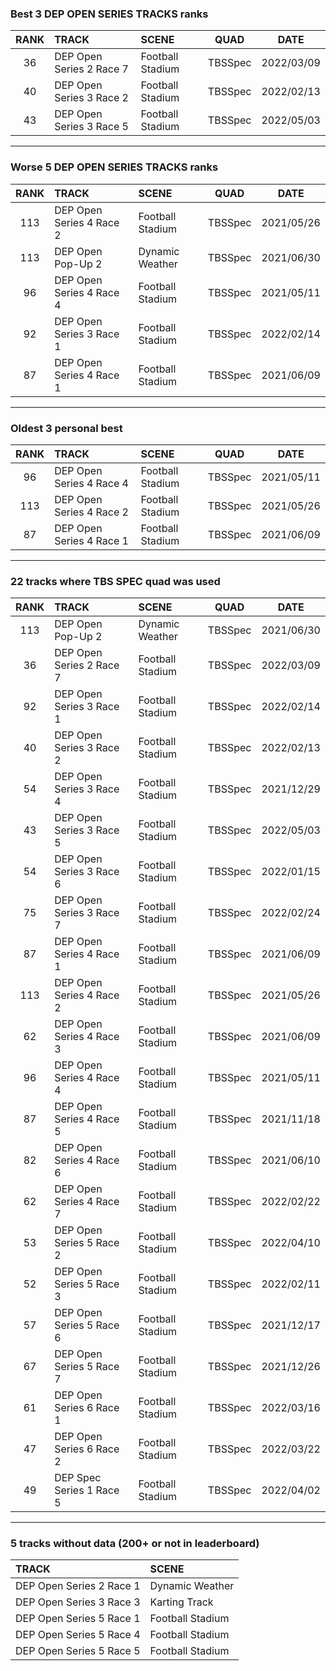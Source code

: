 ### Best 3 DEP OPEN SERIES TRACKS ranks
|RANK|TRACK|SCENE|QUAD|DATE|
|:---:|:---|:---|:---:|:---:|
|36|DEP Open Series 2 Race 7|Football Stadium|TBSSpec|2022/03/09|
|40|DEP Open Series 3 Race 2|Football Stadium|TBSSpec|2022/02/13|
|43|DEP Open Series 3 Race 5|Football Stadium|TBSSpec|2022/05/03|
---
### Worse 5 DEP OPEN SERIES TRACKS ranks
|RANK|TRACK|SCENE|QUAD|DATE|
|:---:|:---|:---|:---:|:---:|
|113|DEP Open Series 4 Race 2|Football Stadium|TBSSpec|2021/05/26|
|113|DEP Open Pop-Up 2|Dynamic Weather|TBSSpec|2021/06/30|
|96|DEP Open Series 4 Race 4|Football Stadium|TBSSpec|2021/05/11|
|92|DEP Open Series 3 Race 1|Football Stadium|TBSSpec|2022/02/14|
|87|DEP Open Series 4 Race 1|Football Stadium|TBSSpec|2021/06/09|
---
### Oldest 3 personal best
|RANK|TRACK|SCENE|QUAD|DATE|
|:---:|:---|:---|:---:|:---:|
|96|DEP Open Series 4 Race 4|Football Stadium|TBSSpec|2021/05/11|
|113|DEP Open Series 4 Race 2|Football Stadium|TBSSpec|2021/05/26|
|87|DEP Open Series 4 Race 1|Football Stadium|TBSSpec|2021/06/09|
---
### 22 tracks where TBS SPEC quad was used
|RANK|TRACK|SCENE|QUAD|DATE|
|:---:|:---|:---|:---:|:---:|
|113|DEP Open Pop-Up 2|Dynamic Weather|TBSSpec|2021/06/30|
|36|DEP Open Series 2 Race 7|Football Stadium|TBSSpec|2022/03/09|
|92|DEP Open Series 3 Race 1|Football Stadium|TBSSpec|2022/02/14|
|40|DEP Open Series 3 Race 2|Football Stadium|TBSSpec|2022/02/13|
|54|DEP Open Series 3 Race 4|Football Stadium|TBSSpec|2021/12/29|
|43|DEP Open Series 3 Race 5|Football Stadium|TBSSpec|2022/05/03|
|54|DEP Open Series 3 Race 6|Football Stadium|TBSSpec|2022/01/15|
|75|DEP Open Series 3 Race 7|Football Stadium|TBSSpec|2022/02/24|
|87|DEP Open Series 4 Race 1|Football Stadium|TBSSpec|2021/06/09|
|113|DEP Open Series 4 Race 2|Football Stadium|TBSSpec|2021/05/26|
|62|DEP Open Series 4 Race 3|Football Stadium|TBSSpec|2021/06/09|
|96|DEP Open Series 4 Race 4|Football Stadium|TBSSpec|2021/05/11|
|87|DEP Open Series 4 Race 5|Football Stadium|TBSSpec|2021/11/18|
|82|DEP Open Series 4 Race 6|Football Stadium|TBSSpec|2021/06/10|
|62|DEP Open Series 4 Race 7|Football Stadium|TBSSpec|2022/02/22|
|53|DEP Open Series 5 Race 2|Football Stadium|TBSSpec|2022/04/10|
|52|DEP Open Series 5 Race 3|Football Stadium|TBSSpec|2022/02/11|
|57|DEP Open Series 5 Race 6|Football Stadium|TBSSpec|2021/12/17|
|67|DEP Open Series 5 Race 7|Football Stadium|TBSSpec|2021/12/26|
|61|DEP Open Series 6 Race 1|Football Stadium|TBSSpec|2022/03/16|
|47|DEP Open Series 6 Race 2|Football Stadium|TBSSpec|2022/03/22|
|49|DEP Spec Series 1 Race 5|Football Stadium|TBSSpec|2022/04/02|
---
### 5 tracks without data (200+ or not in leaderboard)
|TRACK|SCENE|
|:---|:---|
|DEP Open Series 2 Race 1|Dynamic Weather|
|DEP Open Series 3 Race 3|Karting Track|
|DEP Open Series 5 Race 1|Football Stadium|
|DEP Open Series 5 Race 4|Football Stadium|
|DEP Open Series 5 Race 5|Football Stadium|
